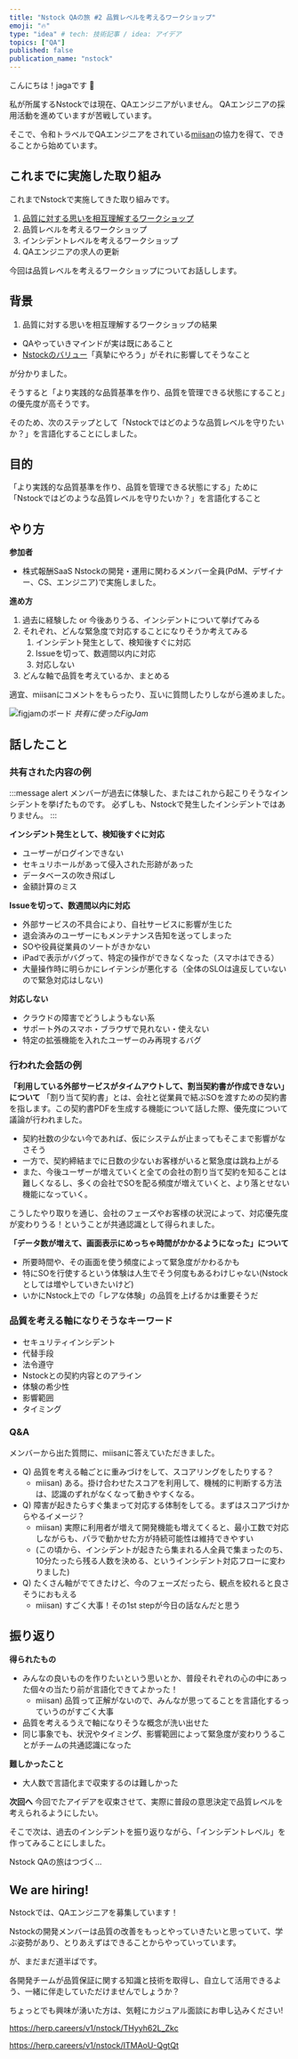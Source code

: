 ```yaml
---
title: "Nstock QAの旅 #2 品質レベルを考えるワークショップ"
emoji: "🔥"
type: "idea" # tech: 技術記事 / idea: アイデア
topics: ["QA"]
published: false
publication_name: "nstock"
---
```


こんにちは！jagaです 🥔

私が所属するNstockでは現在、QAエンジニアがいません。
QAエンジニアの採用活動を進めていますが苦戦しています。

そこで、令和トラベルでQAエンジニアをされている[miisan](https://x.com/mii________san)の協力を得て、できることから始めています。

## これまでに実施した取り組み
これまでNstockで実施してきた取り組みです。

1. [品質に対する思いを相互理解するワークショップ](https://zenn.dev/nstock/articles/nstock-qa-journey-1)
2. 品質レベルを考えるワークショップ
3. インシデントレベルを考えるワークショップ
4. QAエンジニアの求人の更新

今回は品質レベルを考えるワークショップについてお話しします。

## 背景

1. 品質に対する思いを相互理解するワークショップの結果

- QAやっていきマインドが実は既にあること
- [Nstockのバリュー](https://nstock.co.jp/blog/nstock_culture_01)「真摯にやろう」がそれに影響してそうなこと

が分かりました。

そうすると「より実践的な品質基準を作り、品質を管理できる状態にすること」の優先度が高そうです。

そのため、次のステップとして「Nstockではどのような品質レベルを守りたいか？」を言語化することにしました。

## 目的

「より実践的な品質基準を作り、品質を管理できる状態にする」ために「Nstockではどのような品質レベルを守りたいか？」を言語化すること

## やり方

**参加者**

- 株式報酬SaaS Nstockの開発・運用に関わるメンバー全員(PdM、デザイナー、CS、エンジニア)で実施しました。

**進め方**

1. 過去に経験した or 今後ありうる、インシデントについて挙げてみる
2. それぞれ、どんな緊急度で対応することになりそうか考えてみる
    1. インシデント発生として、検知後すぐに対応
    2. Issueを切って、数週間以内に対応
    3. 対応しない
3. どんな軸で品質を考えているか、まとめる

適宜、miisanにコメントをもらったり、互いに質問したりしながら進めました。

![figjamのボード](/images/nstock-qa-journey-2/figjam.png)
*共有に使ったFigJam*

## 話したこと

### 共有された内容の例

:::message alert
メンバーが過去に体験した、またはこれから起こりそうなインシデントを挙げたものです。
必ずしも、Nstockで発生したインシデントではありません。
:::

**インシデント発生として、検知後すぐに対応**
- ユーザーがログインできない
- セキュリホールがあって侵入された形跡があった
- データベースの吹き飛ばし
- 金額計算のミス

**Issueを切って、数週間以内に対応**
- 外部サービスの不具合により、自社サービスに影響が生じた
- 退会済みのユーザーにもメンテナンス告知を送ってしまった
- SOや役員従業員のソートがきかない
- iPadで表示がバグって、特定の操作ができなくなった（スマホはできる）
- 大量操作時に明らかにレイテンシが悪化する（全体のSLOは違反していないので緊急対応はしない)

**対応しない**
- クラウドの障害でどうしようもない系
- サポート外のスマホ・ブラウザで見れない・使えない
- 特定の拡張機能を入れたユーザーのみ再現するバグ

### 行われた会話の例

**「利用している外部サービスがタイムアウトして、割当契約書が作成できない」について**
「割り当て契約書」とは、会社と従業員で結ぶSOを渡すための契約書を指します。この契約書PDFを生成する機能について話した際、優先度について議論が行われました。

- 契約社数の少ない今であれば、仮にシステムが止まってもそこまで影響がなさそう
- 一方で、契約締結までに日数の少ないお客様がいると緊急度は跳ね上がる
- また、今後ユーザーが増えていくと全ての会社の割り当て契約を知ることは難しくなるし、多くの会社でSOを配る頻度が増えていくと、より落とせない機能になっていく。

こうしたやり取りを通じ、会社のフェーズやお客様の状況によって、対応優先度が変わりうる！ということが共通認識として得られました。

**「データ数が増えて、画面表示にめっちゃ時間がかかるようになった」について**
- 所要時間や、その画面を使う頻度によって緊急度がかわるかも
- 特にSOを行使するという体験は人生でそう何度もあるわけじゃない(Nstockとしては増やしていきたいけど)
- いかにNstock上での「レアな体験」の品質を上げるかは重要そうだ

### 品質を考える軸になりそうなキーワード
- セキュリティインシデント
- 代替手段
- 法令遵守
- Nstockとの契約内容とのアライン
- 体験の希少性
- 影響範囲
- タイミング

### Q&A
メンバーから出た質問に、miisanに答えていただきました。

- Q) 品質を考える軸ごとに重みづけをして、スコアリングをしたりする？
    - miisan) ある。掛け合わせたスコアを利用して、機械的に判断する方法は、認識のずれがなくなって動きやすくなる。
- Q) 障害が起きたらすぐ集まって対応する体制をしてる。まずはスコアづけからやるイメージ？
    - miisan) 実際に利用者が増えて開発機能も増えてくると、最小工数で対応しながらも、パラで動かせた方が持続可能性は維持できやすい
    - (この頃から、インシデントが起きたら集まれる人全員で集まったのち、10分たったら残る人数を決める、というインシデント対応フローに変わりました)
- Q) たくさん軸がでてきたけど、今のフェーズだったら、観点を絞れると良さそうにおもえる
    - miisan) すごく大事！その1st stepが今日の話なんだと思う

## 振り返り
**得られたもの**
- みんなの良いものを作りたいという思いとか、普段それぞれの心の中にあった個々の当たり前が言語化できてよかった！
  - miisan) 品質って正解がないので、みんなが思ってることを言語化するっていうのがすごく大事
- 品質を考えるうえで軸になりそうな概念が洗い出せた
- 同じ事象でも、状況やタイミング、影響範囲によって緊急度が変わりうることがチームの共通認識になった

**難しかったこと**
- 大人数で言語化まで収束するのは難しかった

**次回へ**
今回でたアイデアを収束させて、実際に普段の意思決定で品質レベルを考えられるようにしたい。

そこで次は、過去のインシデントを振り返りながら、「インシデントレベル」を作ってみることにしました。

Nstock QAの旅はつづく...

## We are hiring!

Nstockでは、QAエンジニアを募集しています！

Nstockの開発メンバーは品質の改善をもっとやっていきたいと思っていて、学ぶ姿勢があり、とりあえずはできることからやっていっています。

が、まだまだ道半ばです。

各開発チームが品質保証に関する知識と技術を取得し、自立して活用できるよう、一緒に伴走していただけませんでしょうか？

ちょっとでも興味が湧いた方は、気軽にカジュアル面談にお申し込みください!

https://herp.careers/v1/nstock/THyyh62L_Zkc

https://herp.careers/v1/nstock/ITMAoU-QgtQt